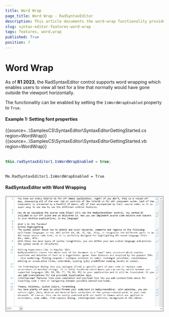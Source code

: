 ```yaml
---
title: Word Wrap
page_title: Word Wrap - RadSyntaxEditor
description: This article documents the word-wrap functionality provided by the RadSyntaxEditor control.
slug: syntax-editor-features-word-wrap
tags: features, word,wrap
published: True
position: 7
---
```


# Word Wrap

As of **R1 2023**, the RadSyntaxEditor control supports word wrapping which enables users to view all text for a line that normally would have gone outside the viewport horizontally.

The functionality can be enabled by setting the `IsWordWrapEnabled` property to `True`.

#### Example 1: Setting font properties

{{source=..\SamplesCS\SyntaxEditor\SyntaxEditorGettingStarted.cs region=WordWrap}}
{{source=..\SamplesCS\SyntaxEditor\SyntaxEditorGettingStarted.vb region=WordWrap}}

````C#

this.radSyntaxEditor1.IsWordWrapEnabled = true;  


````
````VB.NET

Me.RadSyntaxEditor1.IsWordWrapEnabled = True

````

#### RadSyntaxEditor with Word Wrapping

![WinForms RadSyntaxEditor Word Wrap](images/winforms-radsyntaxeditor-word-wrap.png)





 
